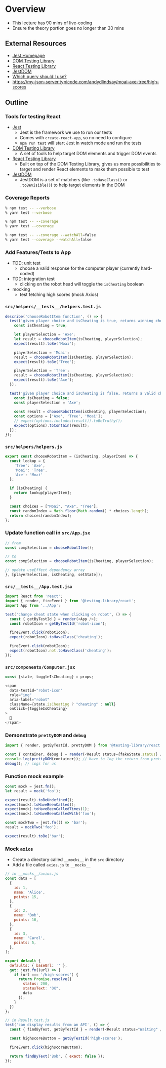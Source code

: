 # Overview
- This lecture has 90 mins of live-coding
- Ensure the theory portion goes no longer than 30 mins

## External Resources
- [Jest Homepage](https://jestjs.io/)
- [DOM Testing Library](https://testing-library.com/docs/dom-testing-library/intro)
- [React Testing Library](https://testing-library.com/docs/react-testing-library/intro)
- [JestDOM](https://github.com/testing-library/jest-dom)
- [Which query should I use?](https://testing-library.com/docs/guide-which-query)
- https://my-json-server.typicode.com/andydlindsay/moai-axe-tree/high-scores

## Outline

### Tools for testing React
- [Jest](https://jestjs.io/)
  * Jest is the framework we use to run our tests
  * Comes with `create-react-app`, so no need to configure
  * `npm run test` will start Jest in watch mode and run the tests
- [DOM Testing Library](https://testing-library.com/docs/dom-testing-library/intro)
  * A set of tools to help target DOM elements and trigger DOM events
- [React Testing Library](https://testing-library.com/docs/react-testing-library/intro)
  * Built on top of the DOM Testing Library, gives us more possibilities to target and render React elements to make them possible to test
- [JestDOM](https://github.com/testing-library/jest-dom)
  * JestDOM is a set of matchers (like `.toHaveClass()` or `.toBeVisible()`) to help target elements in the DOM

### Coverage Reports

```bash
% npm test -- --verbose
% yarn test --verbose

% npm test -- --coverage
% yarn test --coverage

% npm test -- --coverage --watchAll=false
% yarn test --coverage --watchAll=false
```

### Add Features/Tests to App
- TDD: unit test
  - choose a valid response for the computer player (currently hard-coded)
- TDD: integration test
  - clicking on the robot head will toggle the `isCheating` boolean
- mocking
  - test fetching high scores (mock Axios)

### `src/helpers/__tests__/helpers.test.js`

```js
describe('chooseRobotItem function', () => {
  test('given player choice and isCheating is true, returns winning choice', () => {
    const isCheating = true;

    let playerSelection = 'Axe';
    let result = chooseRobotItem(isCheating, playerSelection);
    expect(result).toBe('Moai');

    playerSelection = 'Moai';
    result = chooseRobotItem(isCheating, playerSelection);
    expect(result).toBe('Tree');

    playerSelection = 'Tree';
    result = chooseRobotItem(isCheating, playerSelection);
    expect(result).toBe('Axe');
  });

  test('given player choice and isCheating is false, returns a valid choice', () => {
    const isCheating = false;
    const playerSelection = 'Axe';
    
    const result = chooseRobotItem(isCheating, playerSelection);
    const options = ['Axe', 'Tree', 'Moai'];
    // expect(options.includes(result)).toBeTruthy();
    expect(options).toContain(result);
  });
});
```

### `src/helpers/helpers.js`

```js
export const chooseRobotItem = (isCheating, playerItem) => {
  const lookup = {
    'Tree': 'Axe',
    'Moai': 'Tree',
    'Axe': 'Moai'
  };

  if (isCheating) {
    return lookup[playerItem];
  }

  const choices = ["Moai", "Axe", "Tree"];
  const randomIndex = Math.floor(Math.random() * choices.length);
  return choices[randomIndex];
};
```

### Update function call in `src/App.jsx`

```js
// from
const compSelection = chooseRobotItem();

// to
const compSelection = chooseRobotItem(isCheating, playerSelection);

// update useEffect dependency array
}, [playerSelection, isCheating, setState]);
```

### `src/__tests__/App.test.jsx`

```js
import React from 'react';
import { render, fireEvent } from '@testing-library/react';
import App from '../App';

test('change cheat state when clicking on robot', () => {
  const { getByTestId } = render(<App />);
  const robotIcon = getByTestId('robot-icon');

  fireEvent.click(robotIcon);
  expect(robotIcon).toHaveClass('cheating');

  fireEvent.click(robotIcon);
  expect(robotIcon).not.toHaveClass('cheating');
});
```

### `src/components/Computer.jsx`

```js
const {state, toggleIsCheating} = props;

<span
  data-testid="robot-icon"
  role="img" 
  aria-label="robot" 
  className={state.isCheating ? "cheating" : null}
  onClick={toggleIsCheating}
>
  🤖
</span>
```

### Demonstrate `prettyDOM` and `debug`

```js
import { render, getByTestId, prettyDOM } from '@testing-library/react';

const { container, debug } = render(<Result status={fakeState.status} />);
console.log(prettyDOM(container)); // have to log the return from prettyDOM
debug(); // logs for us
```

### Function mock example

```js
const mock = jest.fn();
let result = mock('foo');

expect(result).toBeUndefined();
expect(mock).toHaveBeenCalled();
expect(mock).toHaveBeenCalledTimes(1);
expect(mock).toHaveBeenCalledWith('foo');

const mockTwo = jest.fn(() => 'bar');
result = mockTwo('foo');

expect(result).toBe('bar');
```

### Mock `axios`
* Create a directory called `__mocks__` in the `src` directory
* Add a file called `axios.js` to `__mocks__`

```js
// in __mocks__/axios.js
const data = [
  {
    id: 1,
    name: 'Alice', 
    points: 15,
  },
  {
    id: 2,
    name: 'Bob', 
    points: 10,
  },
  {
    id: 3,
    name: 'Carol', 
    points: 5,
  },
];

export default {
  defaults: { baseUrl: '' },
  get: jest.fn((url) => {
    if (url === '/high-scores') {
      return Promise.resolve({
        status: 200,
        statusText: "OK",
        data
      });
    }
  })
};
```

```js
// in Result.test.js
test('can display results from an API', () => {
  const { findByText, getByTestId } = render(<Result status="Waiting" />);

  const highscoreButton = getByTestId('high-scores');

  fireEvent.click(highscoreButton);

  return findByText('Bob', { exact: false });
});
```
